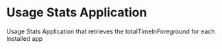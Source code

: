# Usage Stats Application
Usage Stats Application that retrieves the totalTimeInForeground for each Installed app
